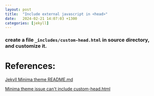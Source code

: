 ```yaml
---
layout: post
title:  "Include external javascript in <head>"
date:   2024-02-21 14:07:03 +1300
categories: [jekyll]
---
```


### create a file `_includes/custom-head.html` in source directory, and customize it.


# References:

[Jekyll Minima theme README.md](https://github.com/jekyll/minima/blob/master/README.md#extending-the-head-)

[Minima theme issue can't include custom-head.html](https://github.com/jekyll/minima/issues/472)
